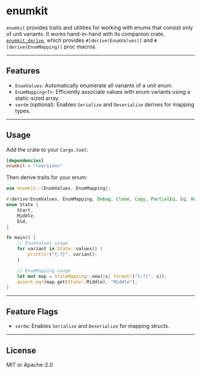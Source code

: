 # enumkit

`enumkit` provides traits and utilities for working with enums that consist only of unit variants. 
It works hand-in-hand with its companion crate, [`enumkit_derive`](https://crates.io/crates/enumkit-derive), 
which provides `#[derive(EnumValues)]` and `#[derive(EnumMapping)]` proc macros.

---

## Features

- `EnumValues`: Automatically enumerate all variants of a unit enum.
- `EnumMapping<T>`: Efficiently associate values with enum variants using a static-sized array.
- `serde` (optional): Enables `Serialize` and `Deserialize` derives for mapping types.

---

## Usage

Add the crate to your `Cargo.toml`:

```toml
[dependencies]
enumkit = "<version>"
```

Then derive traits for your enum:

```rust
use enumkit::{EnumValues, EnumMapping};

#[derive(EnumValues, EnumMapping, Debug, Clone, Copy, PartialEq, Eq, Hash)]
enum State {
    Start,
    Middle,
    End,
}

fn main() {
    // EnumValues usage
    for variant in State::values() {
        println!("{:?}", variant);
    }

    // EnumMapping usage
    let mut map = StateMapping::new(|s| format!("{:?}", s));
    assert_eq!(map.get(State::Middle), "Middle");
}
```

---

## Feature Flags

- `serde`: Enables `Serialize` and `Deserialize` for mapping structs.

---

## License

MIT or Apache-2.0
